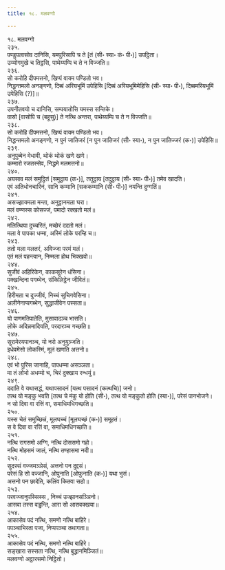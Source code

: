 ```yaml
---
title: १८. मलवग्गो

---
```

१८. मलवग्गो  
२३५.  
पण्डुपलासोव दानिसि, यमपुरिसापि च ते [तं (सी॰ स्या॰ कं॰ पी॰)] उपट्ठिता।  
उय्योगमुखे च तिट्ठसि, पाथेय्यम्पि च ते न विज्जति॥  
२३६.  
सो करोहि दीपमत्तनो, खिप्पं वायम पण्डितो भव।  
निद्धन्तमलो अनङ्गणो, दिब्बं अरियभूमिं उपेहिसि [दिब्बं अरियभूमिमेहिसि (सी॰ स्या॰ पी॰), दिब्बमरियभूमिं उपेहिसि (?)]॥  
२३७.  
उपनीतवयो च दानिसि, सम्पयातोसि यमस्स सन्तिके।  
वासो [वासोपि च (बहूसु)] ते नत्थि अन्तरा, पाथेय्यम्पि च ते न विज्जति॥  
२३८.  
सो करोहि दीपमत्तनो, खिप्पं वायम पण्डितो भव।  
निद्धन्तमलो अनङ्गणो, न पुनं जातिजरं [न पुन जातिजरं (सी॰ स्या॰), न पुन जातिज्जरं (क॰)] उपेहिसि॥  
२३९.  
अनुपुब्बेन मेधावी, थोकं थोकं खणे खणे।  
कम्मारो रजतस्सेव, निद्धमे मलमत्तनो॥  
२४०.  
अयसाव मलं समुट्ठितं [समुट्ठाय (क॰)], ततुट्ठाय [तदुट्ठाय (सी॰ स्या॰ पी॰)] तमेव खादति।  
एवं अतिधोनचारिनं, सानि कम्मानि [सककम्मानि (सी॰ पी॰)] नयन्ति दुग्गतिं॥  
२४१.  
असज्झायमला मन्ता, अनुट्ठानमला घरा।  
मलं वण्णस्स कोसज्जं, पमादो रक्खतो मलं॥  
२४२.  
मलित्थिया दुच्चरितं, मच्छेरं ददतो मलं।  
मला वे पापका धम्मा, अस्मिं लोके परम्हि च॥  
२४३.  
ततो मला मलतरं, अविज्जा परमं मलं।  
एतं मलं पहन्त्वान, निम्मला होथ भिक्खवो॥  
२४४.  
सुजीवं अहिरिकेन, काकसूरेन धंसिना।  
पक्खन्दिना पगब्भेन, संकिलिट्ठेन जीवितं॥  
२४५.  
हिरीमता च दुज्जीवं, निच्चं सुचिगवेसिना।  
अलीनेनाप्पगब्भेन, सुद्धाजीवेन पस्सता॥  
२४६.  
यो पाणमतिपातेति, मुसावादञ्च भासति।  
लोके अदिन्नमादियति, परदारञ्च गच्छति॥  
२४७.  
सुरामेरयपानञ्च, यो नरो अनुयुञ्जति।  
इधेवमेसो लोकस्मिं, मूलं खणति अत्तनो॥  
२४८.  
एवं भो पुरिस जानाहि, पापधम्मा असञ्ञता।  
मा तं लोभो अधम्मो च, चिरं दुक्खाय रन्धयुं॥  
२४९.  
ददाति वे यथासद्धं, यथापसादनं [यत्थ पसादनं (कत्थचि)] जनो।  
तत्थ यो मङ्कु भवति [तत्थ चे मंकु यो होति (सी॰), तत्थ यो मङ्कुतो होति (स्या॰)], परेसं पानभोजने।  
न सो दिवा वा रत्तिं वा, समाधिमधिगच्छति॥  
२५०.  
यस्स चेतं समुच्छिन्नं, मूलघच्चं [मूलघच्छं (क॰)] समूहतं।  
स वे दिवा वा रत्तिं वा, समाधिमधिगच्छति॥  
२५१.  
नत्थि रागसमो अग्गि, नत्थि दोससमो गहो।  
नत्थि मोहसमं जालं, नत्थि तण्हासमा नदी॥  
२५२.  
सुदस्सं वज्जमञ्ञेसं, अत्तनो पन दुद्दसं।  
परेसं हि सो वज्जानि, ओपुनाति [ओफुनाति (क॰)] यथा भुसं।  
अत्तनो पन छादेति, कलिंव कितवा सठो॥  
२५३.  
परवज्जानुपस्सिस्स , निच्चं उज्झानसञ्ञिनो।  
आसवा तस्स वड्ढन्ति, आरा सो आसवक्खया॥  
२५४.  
आकासेव पदं नत्थि, समणो नत्थि बाहिरे।  
पपञ्चाभिरता पजा, निप्पपञ्चा तथागता॥  
२५५.  
आकासेव पदं नत्थि, समणो नत्थि बाहिरे।  
सङ्खारा सस्सता नत्थि, नत्थि बुद्धानमिञ्जितं॥  
मलवग्गो अट्ठारसमो निट्ठितो।  